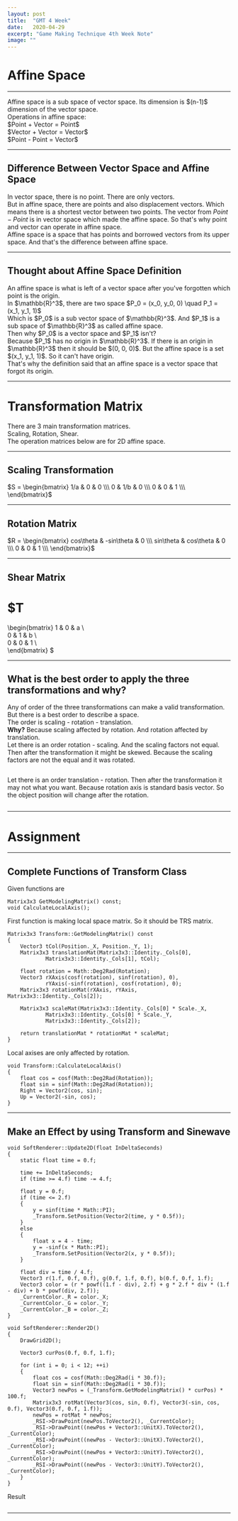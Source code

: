 ```yaml
---
layout: post
title:  "GMT 4 Week"
date:   2020-04-29
excerpt: "Game Making Technique 4th Week Note"
image: ""
---
```


# Affine Space
<hr/>
Affine space is a sub space of vector space. Its dimension is $(n-1)$ dimension of the vector space.<br>
Operations in affine space:<br>
$Point + Vector = Point$<br>
$Vector + Vector = Vector$<br>
$Point - Point = Vector$

<hr/>

## Difference Between Vector Space and Affine Space
In vector space, there is no point. There are only vectors.<br>
But in affine space, there are points and also displacement vectors. Which means there is a shortest vector between two points. The vector from $Point - Point$ is in vector space which made the affine space. So that's why point and vector can operate in affine space.<br>
Affine space is a space that has points and borrowed vectors from its upper space. And that's the difference between affine space.

<hr/>

## Thought about Affine Space Definition
<div class = "box">An affine space is what is left of a vector space after you've forgotten which point is the origin.</div>
In $\mathbb{R}^3$, there are two space $P_0 = (x_0, y_0, 0) \quad P_1 = (x_1, y_1, 1)$<br>
Which is $P_0$ is a sub vector space of $\mathbb{R}^3$. And $P_1$ is a sub space of $\mathbb{R}^3$ as called affine space.<br>
Then why $P_0$ is a vector space and $P_1$ isn't?<br>
Because $P_1$ has no origin in $\mathbb{R}^3$. If there is an origin in $\mathbb{R}^3$ then it should be $(0, 0, 0)$. But the affine space is a set $(x_1, y_1, 1)$. So it can't have origin.<br>
That's why the definition said that an affine space is a vector space that forgot its origin.

<hr/>

# Transformation Matrix
There are 3 main transformation matrices.<br>
Scaling, Rotation, Shear.<br>
The operation matrices below are for 2D affine space.

<hr/>

## Scaling Transformation
$S =
\begin{bmatrix}
1/a & 0 & 0 \\\
0 & 1/b & 0 \\\
0 & 0 & 1 \\\
\end{bmatrix}$

<hr/>

## Rotation Matrix
$R =
\begin{bmatrix}
cos\theta & -sin\theta & 0 \\\
sin\theta & cos\theta & 0 \\\
0 & 0 & 1 \\\
\end{bmatrix}$

<hr/>

## Shear Matrix
$T
=
\begin{bmatrix}
1 & 0 & a \\\
0 & 1 & b \\\
0 & 0 & 1 \\\
\end{bmatrix}
$

<hr/>

## What is the best order to apply the three transformations and why?
Any of order of the three transformations can make a valid transformation. But there is a best order to describe a space.<br>
The order is scaling - rotation - translation.<br>
<b>Why?</b>
Because scaling affected by rotation. And rotation affected by translation.<br>
Let there is an order rotation - scaling. And the scaling factors not equal. Then after the transformation it might be skewed. Because the scaling factors are not the equal and it was rotated.<br>
<p><span class="image img"><img src="{{ "/images/GMT_Week4_SRRS.png" | absolute_url }}" alt="" /></span></p>
Let there is an order translation - rotation. Then after the transformation it may not what you want. Because rotation axis is standard basis vector. So the object position will change after the rotation.<br>
<p><span class="image img"><img src="{{ "/images/GMT_Week4_TRRT.png" | absolute_url }}" alt="" /></span></p>

<hr/>

# Assignment
<hr/>

## Complete Functions of Transform Class
Given functions are
<pre><code>Matrix3x3 GetModelingMatrix() const;
void CalculateLocalAxis();</code></pre>
First function is making local space matrix. So it should be TRS matrix.<br>
<pre><code>Matrix3x3 Transform::GetModelingMatrix() const
{
	Vector3 tCol(Position._X, Position._Y, 1);
	Matrix3x3 translationMat(Matrix3x3::Identity._Cols[0],
            Matrix3x3::Identity._Cols[1], tCol);

	float rotation = Math::Deg2Rad(Rotation);
	Vector3 rXAxis(cosf(rotation), sinf(rotation), 0),
            rYAxis(-sinf(rotation), cosf(rotation), 0);
	Matrix3x3 rotationMat(rXAxis, rYAxis, Matrix3x3::Identity._Cols[2]);

	Matrix3x3 scaleMat(Matrix3x3::Identity._Cols[0] * Scale._X,
            Matrix3x3::Identity._Cols[0] * Scale._Y,
            Matrix3x3::Identity._Cols[2]);

	return translationMat * rotationMat * scaleMat;
}</code></pre>
Local axises are only affected by rotation.
<pre><code>void Transform::CalculateLocalAxis()
{
	float cos = cosf(Math::Deg2Rad(Rotation));
	float sin = sinf(Math::Deg2Rad(Rotation));
	Right = Vector2(cos, sin);
	Up = Vector2(-sin, cos);
}</code></pre>

<hr/>

## Make an Effect by using Transform and Sinewave
<pre><code>void SoftRenderer::Update2D(float InDeltaSeconds)
{
	static float time = 0.f;

	time += InDeltaSeconds;
	if (time >= 4.f) time -= 4.f;

	float y = 0.f;
	if (time <= 2.f)
	{
		y = sinf(time * Math::PI);
		_Transform.SetPosition(Vector2(time, y * 0.5f));
	}
	else
	{
		float x = 4 - time;
		y = -sinf(x * Math::PI);
		_Transform.SetPosition(Vector2(x, y * 0.5f));
	}

	float div = time / 4.f;
	Vector3 r(1.f, 0.f, 0.f), g(0.f, 1.f, 0.f), b(0.f, 0.f, 1.f);
	Vector3 color = (r * powf((1.f - div), 2.f) + g * 2.f * div * (1.f - div) + b * powf(div, 2.f));
	_CurrentColor._R = color._X;
	_CurrentColor._G = color._Y;
	_CurrentColor._B = color._Z;
}

void SoftRenderer::Render2D()
{
	DrawGrid2D();

	Vector3 curPos(0.f, 0.f, 1.f);

	for (int i = 0; i < 12; ++i)
	{
		float cos = cosf(Math::Deg2Rad(i * 30.f));
		float sin = sinf(Math::Deg2Rad(i * 30.f));
		Vector3 newPos = (_Transform.GetModelingMatrix() * curPos) * 100.f;
		Matrix3x3 rotMat(Vector3(cos, sin, 0.f), Vector3(-sin, cos, 0.f), Vector3(0.f, 0.f, 1.f));
		newPos = rotMat * newPos;
		_RSI->DrawPoint(newPos.ToVector2(), _CurrentColor);
		_RSI->DrawPoint((newPos + Vector3::UnitX).ToVector2(), _CurrentColor);
		_RSI->DrawPoint((newPos - Vector3::UnitX).ToVector2(), _CurrentColor);
		_RSI->DrawPoint((newPos + Vector3::UnitY).ToVector2(), _CurrentColor);
		_RSI->DrawPoint((newPos - Vector3::UnitY).ToVector2(), _CurrentColor);
	}
}</code></pre>
Result
<p><span class="image img"><img src="{{ "/images/GMT_Week4_Result.gif" | absolute_url }}" alt="" /></span></p>

<hr/>